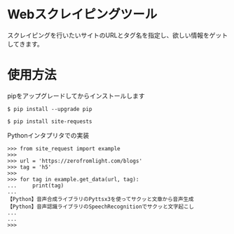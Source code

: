 # Webスクレイピングツール

スクレイピングを行いたいサイトのURLとタグ名を指定し、欲しい情報をゲットしてきます。

# 使用方法

pipをアップグレードしてからインストールします

```
$ pip install --upgrade pip

$ pip install site-requests
```

Pythonインタプリタでの実装

```shell
>>> from site_request import example
>>>
>>> url = 'https://zerofromlight.com/blogs'
>>> tag = 'h5'
>>>
>>> for tag in example.get_data(url, tag):
...     print(tag)
...
【Python】音声合成ライブラリのPyttsx3を使ってサクッと文章から音声生成
【Python】音声認識ライブラリのSpeechRecognitionでサクッと文字起こし
...
...
>>>
```
